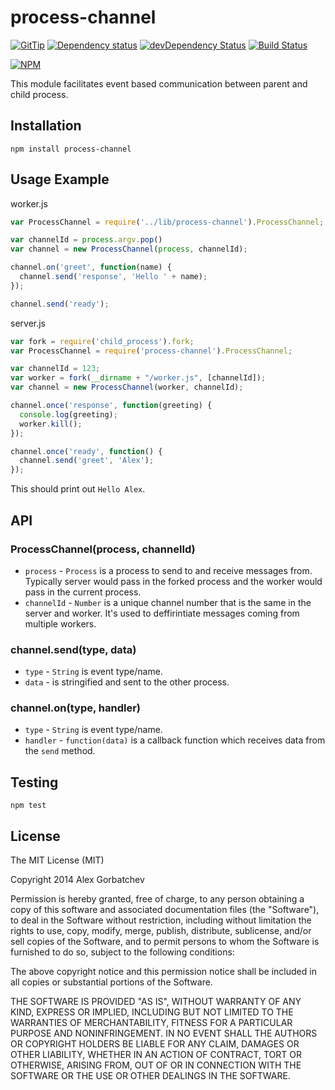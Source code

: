 # process-channel

[![GitTip](http://img.shields.io/gittip/alexgorbatchev.svg?style=flat)](https://www.gittip.com/alexgorbatchev/)
[![Dependency status](http://img.shields.io/david/alexgorbatchev/process-channel.svg?style=flat)](https://david-dm.org/alexgorbatchev/process-channel)
[![devDependency Status](http://img.shields.io/david/dev/alexgorbatchev/process-channel.svg?style=flat)](https://david-dm.org/alexgorbatchev/process-channel#info=devDependencies)
[![Build Status](http://img.shields.io/travis/alexgorbatchev/process-channel.svg?style=flat&branch=master)](https://travis-ci.org/alexgorbatchev/process-channel)

[![NPM](https://nodei.co/npm/process-channel.svg?style=flat)](https://npmjs.org/package/process-channel)

This module facilitates event based communication between parent and child process.

## Installation

    npm install process-channel

## Usage Example

worker.js

```javascript
var ProcessChannel = require('../lib/process-channel').ProcessChannel;

var channelId = process.argv.pop()
var channel = new ProcessChannel(process, channelId);

channel.on('greet', function(name) {
  channel.send('response', 'Hello ' + name);
});

channel.send('ready');
```

server.js

```javascript
var fork = require('child_process').fork;
var ProcessChannel = require('process-channel').ProcessChannel;

var channelId = 123;
var worker = fork(__dirname + "/worker.js", [channelId]);
var channel = new ProcessChannel(worker, channelId);

channel.once('response', function(greeting) {
  console.log(greeting);
  worker.kill();
});

channel.once('ready', function() {
  channel.send('greet', 'Alex');
});
```

This should print out `Hello Alex`.

## API

### ProcessChannel(process, channelId)

* `process` - `Process` is a process to send to and receive messages from. Typically server would pass in the forked process and the worker would pass in the current process.
* `channelId` - `Number` is a unique channel number that is the same in the server and worker. It's used to deffirintiate messages coming from multiple workers.

### channel.send(type, data)

* `type` - `String` is event type/name.
* `data` - is stringified and sent to the other process.

### channel.on(type, handler)

* `type` - `String` is event type/name.
* `handler` - `function(data)` is a callback function which receives data from the `send` method.

## Testing

    npm test

## License

The MIT License (MIT)

Copyright 2014 Alex Gorbatchev

Permission is hereby granted, free of charge, to any person obtaining a copy
of this software and associated documentation files (the "Software"), to deal
in the Software without restriction, including without limitation the rights
to use, copy, modify, merge, publish, distribute, sublicense, and/or sell
copies of the Software, and to permit persons to whom the Software is
furnished to do so, subject to the following conditions:

The above copyright notice and this permission notice shall be included in
all copies or substantial portions of the Software.

THE SOFTWARE IS PROVIDED "AS IS", WITHOUT WARRANTY OF ANY KIND, EXPRESS OR
IMPLIED, INCLUDING BUT NOT LIMITED TO THE WARRANTIES OF MERCHANTABILITY,
FITNESS FOR A PARTICULAR PURPOSE AND NONINFRINGEMENT. IN NO EVENT SHALL THE
AUTHORS OR COPYRIGHT HOLDERS BE LIABLE FOR ANY CLAIM, DAMAGES OR OTHER
LIABILITY, WHETHER IN AN ACTION OF CONTRACT, TORT OR OTHERWISE, ARISING FROM,
OUT OF OR IN CONNECTION WITH THE SOFTWARE OR THE USE OR OTHER DEALINGS IN
THE SOFTWARE.
